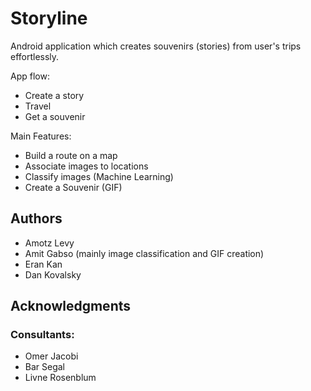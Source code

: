 # Storyline
Android application which creates souvenirs (stories) from user's trips effortlessly.

App flow:
* Create a story
* Travel
* Get a souvenir

Main Features:
* Build a route on a map
* Associate images to locations
* Classify images (Machine Learning)
* Create a Souvenir (GIF)

## Authors
* Amotz Levy
* Amit Gabso (mainly image classification and GIF creation)
* Eran Kan
* Dan Kovalsky

## Acknowledgments
### Consultants:
* Omer Jacobi
* Bar Segal
* Livne Rosenblum
